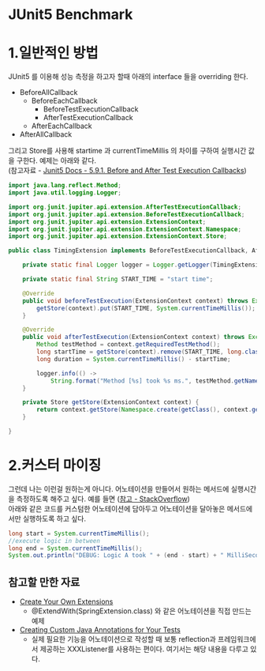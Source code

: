 # JUnit5 Benchmark
# 1.일반적인 방법
JUnit5 를 이용해 성능 측정을 하고자 할때 아래의 interface 들을 overriding 한다. 
- BeforeAllCallback
    - BeforeEachCallback
        - BeforeTestExecutionCallback
        - AfterTestExecutionCallback
    - AfterEachCallback
- AfterAllCallback 

그리고 Store를 사용해 startime 과 currentTimeMillis 의 차이를 구하여 실행시간 값을 구한다.
예제는 아래와 같다.  
(참고자료 - [Junit5 Docs - 5.9.1. Before and After Test Execution Callbacks](https://junit.org/junit5/docs/snapshot/user-guide/#extensions-lifecycle-callbacks-before-after-execution))   
```java
import java.lang.reflect.Method;
import java.util.logging.Logger;

import org.junit.jupiter.api.extension.AfterTestExecutionCallback;
import org.junit.jupiter.api.extension.BeforeTestExecutionCallback;
import org.junit.jupiter.api.extension.ExtensionContext;
import org.junit.jupiter.api.extension.ExtensionContext.Namespace;
import org.junit.jupiter.api.extension.ExtensionContext.Store;

public class TimingExtension implements BeforeTestExecutionCallback, AfterTestExecutionCallback {

    private static final Logger logger = Logger.getLogger(TimingExtension.class.getName());

    private static final String START_TIME = "start time";

    @Override
    public void beforeTestExecution(ExtensionContext context) throws Exception {
        getStore(context).put(START_TIME, System.currentTimeMillis());
    }

    @Override
    public void afterTestExecution(ExtensionContext context) throws Exception {
        Method testMethod = context.getRequiredTestMethod();
        long startTime = getStore(context).remove(START_TIME, long.class);
        long duration = System.currentTimeMillis() - startTime;

        logger.info(() ->
            String.format("Method [%s] took %s ms.", testMethod.getName(), duration));
    }

    private Store getStore(ExtensionContext context) {
        return context.getStore(Namespace.create(getClass(), context.getRequiredTestMethod()));
    }

}
```

# 2.커스터 마이징
그런데 나는 이런걸 원하는게 아니다. 어노테이션을 만들어서 원하는 메서드에 실행시간을 측정하도록 해주고 싶다.
예를 들면 ([참고 - StackOverflow](https://stackoverflow.com/questions/14892125/what-is-the-best-practice-to-determine-the-execution-time-of-the-business-releva))  
아래와 같은 코드를 커스텀한 어노테이션에 담아두고 어노테이션을 달아놓은 메서드에서만 실행하도록 하고 싶다.
```java
long start = System.currentTimeMillis();
//execute logic in between
long end = System.currentTimeMillis();
System.out.println("DEBUG: Logic A took " + (end - start) + " MilliSeconds");
```

## 참고할 만한 자료
- [Create Your Own Extensions](https://blog.codefx.org/design/architecture/junit-5-extension-model/#Custom-Annotations)
    - @ExtendWith(SpringExtension.class) 와 같은 어노테이션을 직접 만드는 예제
- [Creating Custom Java Annotations for Your Tests](https://www.swtestacademy.com/custom-java-annotations/)
    - 실제 필요한 기능을 어노테이션으로 작성할 때 보통 reflection과 프레임워크에서 제공하는 XXXListener를 사용하는 편이다. 여기서는 해당 내용을 다루고 있다.
